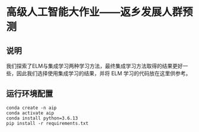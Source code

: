 高级人工智能大作业——返乡发展人群预测
==========

## 说明

我们探索了ELM与集成学习两种学习方法，最终集成学习方法取得的结果更好一些，因此我们选择使用集成学习的结果，并将 ELM 学习的代码放在这里供参考。


## 运行环境配置

```
conda create -n aip
conda activate aip
conda install python=3.6.13
pip install -r requirements.txt
```
